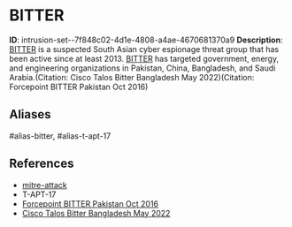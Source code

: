 # BITTER

**ID**: intrusion-set--7f848c02-4d1e-4808-a4ae-4670681370a9
**Description**: [BITTER](https://attack.mitre.org/groups/G1002) is a suspected South Asian cyber espionage threat group that has been active since at least 2013. [BITTER](https://attack.mitre.org/groups/G1002) has targeted government, energy, and engineering organizations in Pakistan, China, Bangladesh, and Saudi Arabia.(Citation: Cisco Talos Bitter Bangladesh May 2022)(Citation: Forcepoint BITTER Pakistan Oct 2016)

## Aliases
#alias-bitter, #alias-t-apt-17

## References
- [mitre-attack](https://attack.mitre.org/groups/G1002)
- T-APT-17
- [Forcepoint BITTER Pakistan Oct 2016](https://www.forcepoint.com/blog/x-labs/bitter-targeted-attack-against-pakistan)
- [Cisco Talos Bitter Bangladesh May 2022](https://blog.talosintelligence.com/2022/05/bitter-apt-adds-bangladesh-to-their.html)
